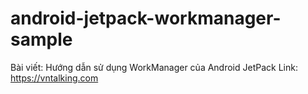 # android-jetpack-workmanager-sample
Bài viết: Hướng dẫn sử dụng WorkManager của Android JetPack
Link: https://vntalking.com
